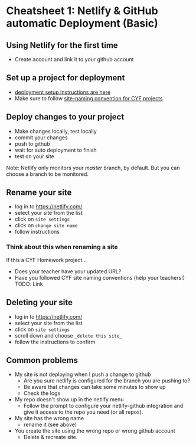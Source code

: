 # Cheatsheet 1: Netlify & GitHub automatic Deployment (Basic)

## Using Netlify for the first time

- Create account and link it to your github account

## Set up a project for deployment

- [deployment setup instructions are here](./instructions-for-automatic-deployment-with-netlify-and-github.md)
- Make sure to follow [site-naming convention for CYF projects](../cyf-site-naming-conventions.md)

## Deploy changes to your project

- Make changes locally, test locally
- commit your changes
- push to github
- wait for auto deployment to finish
- test on your site

Note: Netlify only monitors your _master_ branch, by default. But you can choose a branch to be monitored.

## Rename your site

- log in to https://netlify.com/
- select your site from the list
- click on `site settings`
- click on `change site name`
- follow instructions

### Think about this when renaming a site

If this a CYF Homework project...

- Does your teacher have your updated URL?
- Have you followed CYF site naming conventions (help your teachers!) TODO: Link

## Deleting your site

- log in to https://netlify.com/
- select your site from the list
- click on `site settings`
- scroll down and choose `_delete this site_`
- follow the instructions to confirm

## Common problems

- My site is not deploying when I push a change to github
  - Are you sure netlify is configured for the branch you are pushing to?
  - Be aware that changes can take some minutes to show up
  - Check the logs
- My repo doesn't show up in the netlify menu
  - Follow the prompt to configure your netlify-github integration and give it access to the repo you need (or all repos).
- My site has the wrong name
  - rename it (see above)
- You create the site using the wrong repo or wrong github account
  - Delete & recreate site.
